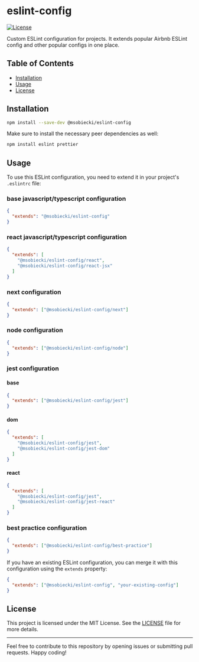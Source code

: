 # eslint-config

[![License](https://img.shields.io/badge/license-MIT-blue.svg)](https://github.com/msobiecki/eslint-config/blob/master/LICENSE)

Custom ESLint configuration for projects. It extends popular Airbnb ESLint config and other popular configs in one place.

## Table of Contents
- [Installation](#installation)
- [Usage](#usage)
- [License](#license)

## Installation

```bash
npm install --save-dev @msobiecki/eslint-config
```

Make sure to install the necessary peer dependencies as well:

```bash
npm install eslint prettier
```

## Usage

To use this ESLint configuration, you need to extend it in your project's `.eslintrc` file:

### base javascript/typescript configuration

```json
{
  "extends": "@msobiecki/eslint-config"
}
```

### react javascript/typescript configuration

```json
{
  "extends": [
    "@msobiecki/eslint-config/react",
    "@msobiecki/eslint-config/react-jsx"
  ]
}
```

### next configuration

```json
{
  "extends": ["@msobiecki/eslint-config/next"]
}
```

### node configuration

```json
{
  "extends": ["@msobiecki/eslint-config/node"]
}
```

### jest configuration

#### base

```json
{
  "extends": ["@msobiecki/eslint-config/jest"]
}
```

#### dom

```json
{
  "extends": [
    "@msobiecki/eslint-config/jest",
    "@msobiecki/eslint-config/jest-dom"
  ]
}
```

#### react

```json
{
  "extends": [
    "@msobiecki/eslint-config/jest",
    "@msobiecki/eslint-config/jest-react"
  ]
}
```

### best practice configuration

```json
{
  "extends": ["@msobiecki/eslint-config/best-practice"]
}
```

If you have an existing ESLint configuration, you can merge it with this configuration using the `extends` property:

```json
{
  "extends": ["@msobiecki/eslint-config", "your-existing-config"]
}
```

## License

This project is licensed under the MIT License. See the [LICENSE](LICENSE) file for more details.

---

Feel free to contribute to this repository by opening issues or submitting pull requests. Happy coding!
